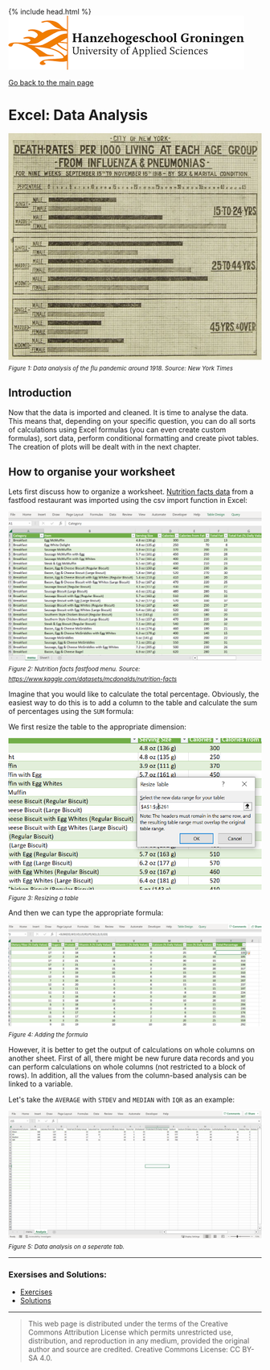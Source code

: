{% include head.html %}
![Hanze](../hanze/hanze.png)

[Go back to the main page](../index.md)


# Excel: Data Analysis


![impression](./pics_08_data_analysis/fig1.jpg)
*<sub>Figure 1: Data analysis of the flu pandemic around 1918. Source: New York Times</sub>*


## Introduction

Now that the data is imported and cleaned. It is time to analyse the data. 
This means that, depending on your specific question, you can do all sorts of calculations using Excel formulas (you can even create custom formulas), sort data, perform conditional formatting and create pivot tables. The creation of plots will be dealt with in the next chapter.


## How to organise your worksheet

Lets first discuss how to organize a worksheet.
[Nutrition facts data](https://www.kaggle.com/datasets/mcdonalds/nutrition-facts) from a fastfood restaurant was imported using the csv import function in Excel:

![impression](./pics_08_data_analysis/fig2.png)
*<sub>Figure 2: Nutrition facts fastfood menu. Source: https://www.kaggle.com/datasets/mcdonalds/nutrition-facts</sub>*


Imagine that you would like to calculate the total percentage. Obviously, the easiest way to do this is to add a column to the table and calculate the sum of percentages using the `SUM` formula:

We first resize the table to the appropriate dimension:

![impression](./pics_08_data_analysis/fig3.png)
*<sub>Figure 3: Resizing a table</sub>*

And then we can type the appropriate formula:

![impression](./pics_08_data_analysis/fig4.png)
*<sub>Figure 4: Adding the formula</sub>*

However, it is better to get the output of calculations on whole columns on another sheet.
First of all, there might be new furure data records and you can perform calculations on whole columns (not restricted to a block of rows).
In addition, all the values from the column-based analysis can be linked to a variable.

Let's take the `AVERAGE` with `STDEV` and `MEDIAN` with `IQR` as an example:

![impression](./pics_08_data_analysis/fig5.png)
*<sub>Figure 5: Data analysis on a seperate tab.</sub>*


---

### Exersises and Solutions:


- [Exercises](./excel_09_data_analysis_exersises.md)
- [Solutions](./excel_10_data_analysis_solutions.md)

---


>This web page is distributed under the terms of the Creative Commons Attribution License which permits unrestricted use, distribution, and reproduction in any medium, provided the original author and source are credited.
>Creative Commons License: CC BY-SA 4.0.

